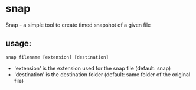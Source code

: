 # snap
Snap - a simple tool to create timed snapshot of a given file
## usage:
```snap filename [extension] [destination]```
* 'extension' is the extension used for the snap file (default: snap)
* 'destination' is the destination folder (default: same folder of the original file)
